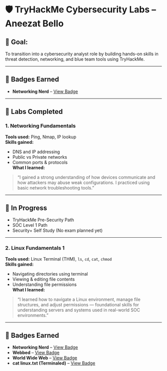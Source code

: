 # 🛡️ TryHackMe Cybersecurity Labs – Aneezat Bello

## 🎯 Goal:  
To transition into a cybersecurity analyst role by building hands-on skills in threat detection, networking, and blue team tools using TryHackMe.

---

## 🧠 Badges Earned

- **Networking Nerd** – [View Badge](https://tryhackme.com/p/aneezat13?show_achievement_badge=network-fundamentals)

---

## 🧪 Labs Completed

### 1. Networking Fundamentals
**Tools used:** Ping, Nmap, IP lookup  
**Skills gained:**  
- DNS and IP addressing  
- Public vs Private networks  
- Common ports & protocols  
**What I learned:**  
> “I gained a strong understanding of how devices communicate and how attackers may abuse weak configurations. I practiced using basic network troubleshooting tools.”

---

## 🚀 In Progress
- TryHackMe Pre-Security Path  
- SOC Level 1 Path  
- Security+ Self Study (No exam planned yet)

---

### 2. Linux Fundamentals 1  
**Tools used:** Linux Terminal (THM), `ls`, `cd`, `cat`, `chmod`  
**Skills gained:**  
- Navigating directories using terminal  
- Viewing & editing file contents  
- Understanding file permissions  
**What I learned:**  
> “I learned how to navigate a Linux environment, manage file structures, and adjust permissions — foundational skills for understanding servers and systems used in real-world SOC environments.”

---

## 🧠 Badges Earned

- **Networking Nerd** – [View Badge](https://tryhackme.com/p/aneezat13?show_achievement_badge=network-fundamentals)
- **Webbed** – [View Badge](https://tryhackme.com/p/aneezat13?show_achievement_badge=web-fund)
- **World Wide Web** – [View Badge](https://tryhackme.com/p/aneezat13?show_achievement_badge=world-wide-web)
- **cat linux.txt (Terminaled)** – [View Badge](https://tryhackme.com/p/aneezat13?show_achievement_badge=terminaled)